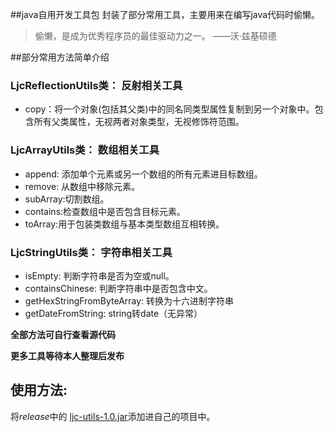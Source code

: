 ##java自用开发工具包
封装了部分常用工具，主要用来在编写java代码时偷懒。
> 偷懒，是成为优秀程序员的最佳驱动力之一。
>                          ——沃·兹基硕德

##部分常用方法简单介绍
### LjcReflectionUtils类： 反射相关工具
* copy：将一个对象(包括其父类)中的同名同类型属性复制到另一个对象中。包含所有父类属性，无视两者对象类型，无视修饰符范围。

### LjcArrayUtils类： 数组相关工具
* append: 添加单个元素或另一个数组的所有元素进目标数组。
* remove: 从数组中移除元素。
* subArray:切割数组。
* contains:检查数组中是否包含目标元素。
* toArray:用于包装类数组与基本类型数组互相转换。

### LjcStringUtils类： 字符串相关工具
* isEmpty: 判断字符串是否为空或null。
* containsChinese: 判断字符串中是否包含中文。
* getHexStringFromByteArray: 转换为十六进制字符串
* getDateFromString: string转date（无异常）

**全部方法可自行查看源代码**

**更多工具等待本人整理后发布**

## 使用方法:

将*release*中的 [ljc-utils-1.0.jar]("https://github.com/AirJesse/AirJesseDevelopmentSupport/blob/master/release/ljc-utils-1.0.jar")添加进自己的项目中。

